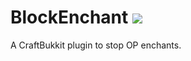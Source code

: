 BlockEnchant ![](https://travis-ci.org/aerouk/BlockEnchant.svg)
============

A CraftBukkit plugin to stop OP enchants.
